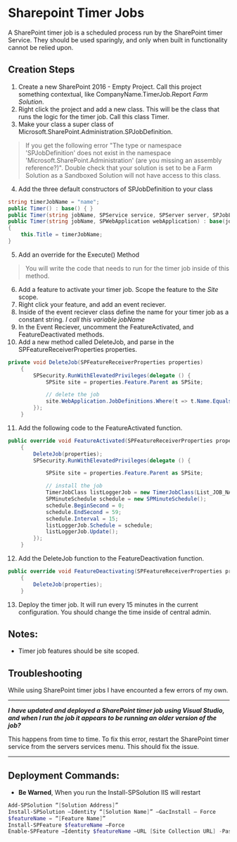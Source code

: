 # Sharepoint Timer Jobs

A SharePoint timer job is a scheduled process run by the SharePoint timer Service. They should be used sparingly, and only when built in functionality cannot be relied upon.

## Creation Steps

1. Create a new SharePoint 2016 - Empty Project. Call this project something contextual, like CompanyName.TimerJob.Report *Farm Solution*.
2. Right click the project and add a new class. This will be the class that runs the logic for the timer job. Call this class Timer.
3. Make your class a super class of Microsoft.SharePoint.Administration.SPJobDefinition.

> If you get the following error "The type or namespace 'SPJobDefinition' does not exist in the namespace 'Microsoft.SharePoint.Administration' (are you missing an assembly reference?)". Double check that your solution is set to be a Farm Solution as a Sandboxed Solution will not have access to this class.

4. Add the three default constructors of SPJobDefinition to your class

```csharp
string timerJobName = "name";
public Timer() : base() { }
public Timer(string jobName, SPService service, SPServer server, SPJobLockType targetType) : base(jobName, service, server, targetType) { }
public Timer(string jobName, SPWebApplication webApplication) : base(jobName, webApplication, null, SPJobLockType.ContentDatabase)
{
    this.Title = timerJobName;
}
```

5. Add an override for the Execute() Method

> You will write the code that needs to run for the timer job inside of this method.

6. Add a feature to activate your timer job. Scope the feature to the *Site* scope.
7. Right click your feature, and add an event reciever.
8. Inside of the event reciever class define the name for your timer job as a constant string. *I call this variable jobName*
9. In the Event Reciever, uncomment the FeatureActivated, and FeatureDeactivated methods.
10. Add a new method called DeleteJob, and parse in the SPFeatureReceiverProperties properties.

```csharp
private void DeleteJob(SPFeatureReceiverProperties properties)
	{
		SPSecurity.RunWithElevatedPrivileges(delegate () {
			SPSite site = properties.Feature.Parent as SPSite;

			// delete the job   
			site.WebApplication.JobDefinitions.Where(t => t.Name.Equals(jobName)).ToList().ForEach(j => j.Delete());
		});
	}
```

11. Add the following code to the FeatureActivated function.

```csharp
public override void FeatureActivated(SPFeatureReceiverProperties properties)
	{
		DeleteJob(properties);
		SPSecurity.RunWithElevatedPrivileges(delegate () {

			SPSite site = properties.Feature.Parent as SPSite;

			// install the job   
			TimerJobClass listLoggerJob = new TimerJobClass(List_JOB_NAME, site.WebApplication);
			SPMinuteSchedule schedule = new SPMinuteSchedule();
			schedule.BeginSecond = 0;
			schedule.EndSecond = 59;
			schedule.Interval = 15;
			listLoggerJob.Schedule = schedule;
			listLoggerJob.Update();
		});
	}
```

12. Add the DeleteJob function to the FeatureDeactivation function.

```csharp
public override void FeatureDeactivating(SPFeatureReceiverProperties properties)
	{
		DeleteJob(properties);
	}
```

13. Deploy the timer job. It will run every 15 minutes in the current configuration. You should change the time inside of central admin.

## Notes:

- Timer job features should be site scoped.

## Troubleshooting

While using SharePoint timer jobs I have encounted a few errors of my own.

-----

___I have updated and deployed a SharePoint timer job using Visual Studio, and when I run the job it appears to be running an older version of the job?___

This happens from time to time. To fix this error, restart the SharePoint timer service from the servers services menu. This should fix the issue.

-----

## Deployment Commands:

- **Be Warned**, When you run the Install-SPSolution IIS will restart

```powershell
Add-SPSolution “[Solution Address]”
Install-SPSolution –Identity “[Solution Name]” –GacInstall – Force
$featureName = “[Feature Name]”
Install-SPFeature $featureName –Force
Enable-SPFeature –Identity $featureName –URL [Site Collection URL] -PassThru
```
